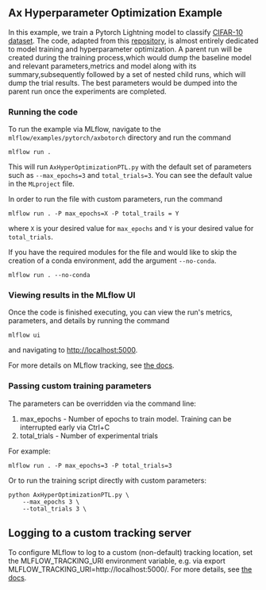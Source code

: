 ## Ax Hyperparameter Optimization Example 
In this example, we train a Pytorch Lightning model to classify [CIFAR-10 dataset](https://github.com/pytorch/vision/blob/master/torchvision/datasets/cifar.py). The code, adapted from this [repository](https://pytorch.org/tutorials/beginner/blitz/cifar10_tutorial.html), is almost entirely dedicated to model training and hyperparameter optimization.
A parent run will be created during the training process,which would dump the baseline model and relevant parameters,metrics and model along with its summary,subsequently followed by a set of nested child runs, which will dump the trial results.
The best parameters would be dumped into the parent run once the experiments are completed.

### Running the code
To run the example via MLflow, navigate to the `mlflow/examples/pytorch/axbotorch` directory and run the command

```
mlflow run .
```

This will run `AxHyperOptimizationPTL.py` with the default set of parameters such as  `--max_epochs=3` and `total_trials=3`. You can see the default value in the `MLproject` file.

In order to run the file with custom parameters, run the command

```
mlflow run . -P max_epochs=X -P total_trails = Y
```

where `X` is your desired value for `max_epochs` and `Y` is your desired value for `total_trials`.

If you have the required modules for the file and would like to skip the creation of a conda environment, add the argument `--no-conda`.

```
mlflow run . --no-conda

```

### Viewing results in the MLflow UI

Once the code is finished executing, you can view the run's metrics, parameters, and details by running the command

```
mlflow ui
```

and navigating to [http://localhost:5000](http://localhost:5000).

For more details on MLflow tracking, see [the docs](https://www.mlflow.org/docs/latest/tracking.html#mlflow-tracking).

### Passing custom training parameters

The parameters can be overridden via the command line:

1. max_epochs - Number of epochs to train model. Training can be interrupted early via Ctrl+C
2. total_trials - Number of experimental trials


For example:
```
mlflow run . -P max_epochs=3 -P total_trials=3
```
Or to run the training script directly with custom parameters:

```
python AxHyperOptimizationPTL.py \
    --max_epochs 3 \
    --total_trials 3 \
```


## Logging to a custom tracking server
To configure MLflow to log to a custom (non-default) tracking location, set the MLFLOW_TRACKING_URI environment variable, e.g. via export MLFLOW_TRACKING_URI=http://localhost:5000/. For more details, see [the docs](https://mlflow.org/docs/latest/tracking.html#where-runs-are-recorded).
